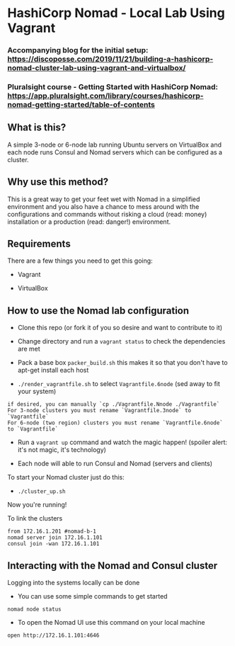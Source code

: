 # HashiCorp Nomad - Local Lab Using Vagrant

### Accompanying blog for the initial setup:  https://discoposse.com/2019/11/21/building-a-hashicorp-nomad-cluster-lab-using-vagrant-and-virtualbox/
### Pluralsight course - Getting Started with HashiCorp Nomad:  https://app.pluralsight.com/library/courses/hashicorp-nomad-getting-started/table-of-contents

## What is this?

A simple 3-node or 6-node lab running Ubuntu servers on VirtualBox and each node runs Consul and Nomad servers which can be configured as a cluster.

## Why use this method?

This is a great way to get your feet wet with Nomad in a simplified environment and you also have a chance to mess around with the configurations and commands without risking a cloud (read: money) installation or a production (read: danger!) environment.

## Requirements

There are a few things you need to get this going:

* Vagrant

* VirtualBox

## How to use the Nomad lab configuration


* Clone this repo (or fork it of you so desire and want to contribute to it)

* Change directory and run a `vagrant status` to check the dependencies are met

* Pack a base box `packer_build.sh` this makes it so that you don't have to apt-get install each host

* `./render_vagrantfile.sh` to select `Vagrantfile.6node` (sed away to fit your system)
```
if desired, you can manually `cp ./Vagrantfile.Nnode ./Vagrantfile`
For 3-node clusters you must rename `Vagrantfile.3node` to `Vagrantfile`
For 6-node (two region) clusters you must rename `Vagrantfile.6node` to `Vagrantfile`
```

* Run a `vagrant up` command and watch the magic happen! (spoiler alert: it's not magic, it's technology)

* Each node will able to run Consul and Nomad (servers and clients)

To start your Nomad cluster just do this:

* `./cluster_up.sh`

Now you're running!

To link the clusters
```
from 172.16.1.201 #nomad-b-1
nomad server join 172.16.1.101
consul join -wan 172.16.1.101
```

## Interacting with the Nomad and Consul cluster

Logging into the systems locally can be done

* You can use some simple commands to get started
```
nomad node status
```
* To open the Nomad UI use this command on your local machine
```
open http://172.16.1.101:4646
```

